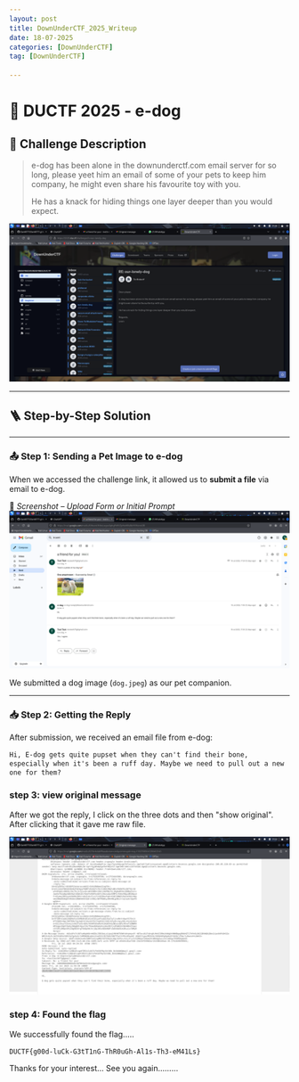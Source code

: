 ```yaml
---
layout: post
title: DownUnderCTF_2025_Writeup
date: 18-07-2025
categories: [DownUnderCTF]
tag: [DownUnderCTF]

---
```



# 🐶 DUCTF 2025 - e-dog


## 🧩 Challenge Description

> e-dog has been alone in the downunderctf.com email server for so long, please yeet him an email of some of your pets to keep him company, he might even share his favourite toy with you.  
>
> He has a knack for hiding things one layer deeper than you would expect.

![our lonely dog](images/our_lonely_dog.png)

---



## 🪜 Step-by-Step Solution

---

### 📤 Step 1: Sending a Pet Image to e-dog

When we accessed the challenge link, it allowed us to **submit a file** via email to e-dog.

📸 *Screenshot – Upload Form or Initial Prompt*  
![sent email](images/sent_email.png)

We submitted a dog image (`dog.jpeg`) as our pet companion.

---

### 📥 Step 2: Getting the Reply 

After submission, we received an email file from e-dog:

```shell
Hi, E-dog gets quite pupset when they can't find their bone, especially when it's been a ruff day. Maybe we need to pull out a new one for them?
```

### step 3: view original message

  After we got the reply, I click on the three dots and then "show original". After clicking that it gave me raw file.

  ![raw email](images/raw_email.png)

### step 4: Found the flag

We successfully found the flag.....

```shell
DUCTF{g00d-luCk-G3tT1nG-ThR0uGh-Al1s-Th3-eM41Ls}
```

Thanks for your interest... See you again.........